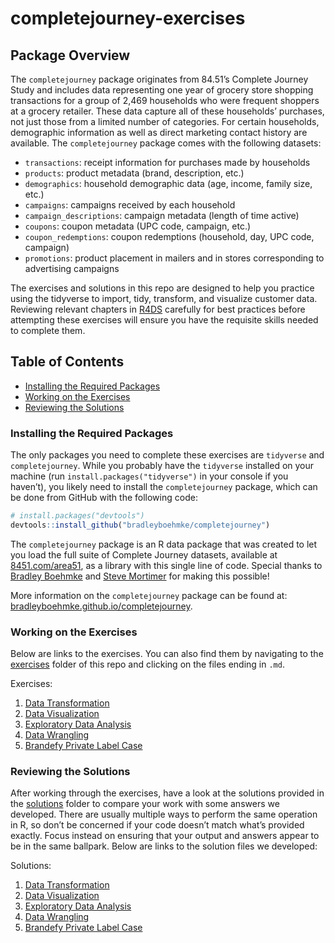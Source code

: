 
# completejourney-exercises

## Package Overview

The `completejourney` package originates from 84.51’s Complete Journey
Study and includes data representing one year of grocery store shopping
transactions for a group of 2,469 households who were frequent shoppers
at a grocery retailer. These data capture all of these households’
purchases, not just those from a limited number of categories. For
certain households, demographic information as well as direct marketing
contact history are available. The `completejourney` package comes with
the following datasets:

  - `transactions`: receipt information for purchases made by households
  - `products`: product metadata (brand, description, etc.)
  - `demographics`: household demographic data (age, income, family
    size, etc.)
  - `campaigns`: campaigns received by each household
  - `campaign_descriptions`: campaign metadata (length of time active)
  - `coupons`: coupon metadata (UPC code, campaign, etc.)
  - `coupon_redemptions`: coupon redemptions (household, day, UPC code,
    campaign)
  - `promotions`: product placement in mailers and in stores
    corresponding to advertising campaigns

The exercises and solutions in this repo are designed to help you
practice using the tidyverse to import, tidy, transform, and visualize
customer data. Reviewing relevant chapters in
[R4DS](http://r4ds.had.co.nz/index.html) carefully for best practices
before attempting these exercises will ensure you have the requisite
skills needed to complete them.

## Table of Contents

  - [Installing the Required
    Packages](#installing-the-required-packages)
  - [Working on the Exercises](#working-on-the-exercises)
  - [Reviewing the Solutions](#reviewing-the-solutions)

### Installing the Required Packages

The only packages you need to complete these exercises are `tidyverse`
and `completejourney`. While you probably have the `tidyverse` installed
on your machine (run `install.packages("tidyverse")` in your console if
you haven’t), you likely need to install the `completejourney` package,
which can be done from GitHub with the following code:

``` r
# install.packages("devtools")
devtools::install_github("bradleyboehmke/completejourney")
```

The `completejourney` package is an R data package that was created to
let you load the full suite of Complete Journey datasets, available at
[8451.com/area51](https://www.8451.com/area51/), as a library with this
single line of code. Special thanks to [Bradley
Boehmke](https://github.com/bradleyboehmke) and [Steve
Mortimer](https://github.com/StevenMMortimer) for making this possible\!

More information on the `completejourney` package can be found at:
[bradleyboehmke.github.io/completejourney](https://bradleyboehmke.github.io/completejourney/).

### Working on the Exercises

Below are links to the exercises. You can also find them by navigating
to the
[exercises](https://github.com/GCOM7140/completejourney-exercises/tree/master/exercises)
folder of this repo and clicking on the files ending in `.md`.

Exercises:

1.  [Data
    Transformation](https://github.com/GCOM7140/completejourney-exercises/blob/master/exercises/01-data-transformation-exercises.md)
2.  [Data
    Visualization](https://github.com/GCOM7140/completejourney-exercises/blob/master/exercises/02-data-visualization-exercises.md)
3.  [Exploratory Data
    Analysis](https://github.com/GCOM7140/completejourney-exercises/blob/master/exercises/03-exploratory-data-analysis-exercises.md)
4.  [Data
    Wrangling](https://github.com/GCOM7140/completejourney-exercises/blob/master/exercises/04-data-wrangling-exercises.md)
5.  [Brandefy Private Label
    Case](https://github.com/GCOM7140/completejourney-exercises/blob/master/exercises/05-brandefy-private-label-case-exercises.md)

### Reviewing the Solutions

After working through the exercises, have a look at the solutions
provided in the
[solutions](https://github.com/GCOM7140/completejourney-exercises/tree/master/solutions)
folder to compare your work with some answers we developed. There are
usually multiple ways to perform the same operation in R, so don’t be
concerned if your code doesn’t match what’s provided exactly. Focus
instead on ensuring that your output and answers appear to be in the
same ballpark. Below are links to the solution files we developed:

Solutions:

1.  [Data
    Transformation](https://github.com/GCOM7140/completejourney-exercises/blob/master/solutions/01-data-transformation-solutions.md)
2.  [Data
    Visualization](https://github.com/GCOM7140/completejourney-exercises/blob/master/solutions/02-data-visualization-solutions.md)
3.  [Exploratory Data
    Analysis](https://github.com/GCOM7140/completejourney-exercises/blob/master/solutions/03-exploratory-data-analysis-solutions.md)
4.  [Data
    Wrangling](https://github.com/GCOM7140/completejourney-exercises/blob/master/solutions/04-data-wrangling-solutions.md)
5.  [Brandefy Private Label
    Case](https://github.com/GCOM7140/completejourney-exercises/blob/master/solutions/05-brandefy-private-label-case-solutions.md)
